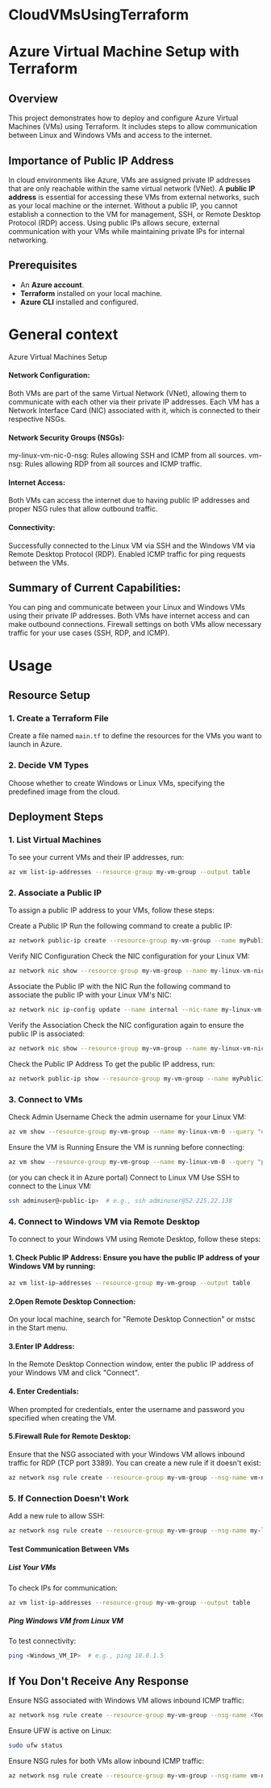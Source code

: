 # CloudVMsUsingTerraform
# Azure Virtual Machine Setup with Terraform

## Overview
This project demonstrates how to deploy and configure Azure Virtual Machines (VMs) using Terraform. It includes steps to allow communication between Linux and Windows VMs and access to the internet.

## Importance of Public IP Address
In cloud environments like Azure, VMs are assigned private IP addresses that are only reachable within the same virtual network (VNet). A **public IP address** is essential for accessing these VMs from external networks, such as your local machine or the internet. Without a public IP, you cannot establish a connection to the VM for management, SSH, or Remote Desktop Protocol (RDP) access. Using public IPs allows secure, external communication with your VMs while maintaining private IPs for internal networking.

## Prerequisites
- An **Azure account**.
- **Terraform** installed on your local machine.
- **Azure CLI** installed and configured.

# General context
Azure Virtual Machines Setup

#### Network Configuration:
Both VMs are part of the same Virtual Network (VNet), allowing them to communicate with each other via their private IP addresses.
Each VM has a Network Interface Card (NIC) associated with it, which is connected to their respective NSGs.

#### Network Security Groups (NSGs):
my-linux-vm-nic-0-nsg: Rules allowing SSH and ICMP from all sources.
vm-nsg: Rules allowing RDP from all sources and ICMP traffic.

#### Internet Access:
Both VMs can access the internet due to having public IP addresses and proper NSG rules that allow outbound traffic.

#### Connectivity:
Successfully connected to the Linux VM via SSH and the Windows VM via Remote Desktop Protocol (RDP).
Enabled ICMP traffic for ping requests between the VMs.

## Summary of Current Capabilities:
You can ping and communicate between your Linux and Windows VMs using their private IP addresses.
Both VMs have internet access and can make outbound connections.
Firewall settings on both VMs allow necessary traffic for your use cases (SSH, RDP, and ICMP).

# Usage
## Resource Setup

### 1. Create a Terraform File
Create a file named `main.tf` to define the resources for the VMs you want to launch in Azure.

### 2. Decide VM Types
Choose whether to create Windows or Linux VMs, specifying the predefined image from the cloud.

## Deployment Steps

### 1. List Virtual Machines
To see your current VMs and their IP addresses, run:
```bash
az vm list-ip-addresses --resource-group my-vm-group --output table
```
### 2. Associate a Public IP
To assign a public IP address to your VMs, follow these steps:

Create a Public IP
Run the following command to create a public IP:
```bash
az network public-ip create --resource-group my-vm-group --name myPublicIP --allocation-method Static
```
Verify NIC Configuration
Check the NIC configuration for your Linux VM:
```bash
az network nic show --resource-group my-vm-group --name my-linux-vm-nic-0 --query "ipConfigurations" --output table
```
Associate the Public IP with the NIC
Run the following command to associate the public IP with your Linux VM's NIC:
```bash
az network nic ip-config update --name internal --nic-name my-linux-vm-nic-0 --resource-group my-vm-group --public-ip-address myPublicIP
```
Verify the Association
Check the NIC configuration again to ensure the public IP is associated:
```bash
az network nic show --resource-group my-vm-group --name my-linux-vm-nic-0 --query "ipConfigurations" --output table
```
Check the Public IP Address
To get the public IP address, run:
```bash
az network public-ip show --resource-group my-vm-group --name myPublicIP --query "ipAddress" --output tsv
```

### 3. Connect to VMs
Check Admin Username
Check the admin username for your Linux VM:
```bash
az vm show --resource-group my-vm-group --name my-linux-vm-0 --query "osProfile.adminUsername" --output tsv
```
Ensure the VM is Running
Ensure the VM is running before connecting:
```bash
az vm show --resource-group my-vm-group --name my-linux-vm-0 --query "powerState" --output tsv
```
(or you can check it in Azure portal)
Connect to Linux VM
Use SSH to connect to the Linux VM:
```bash
ssh adminuser@<public-ip>  # e.g., ssh adminuser@52.225.22.138
```

### 4. Connect to Windows VM via Remote Desktop
To connect to your Windows VM using Remote Desktop, follow these steps:

#### 1. Check Public IP Address: Ensure you have the public IP address of your Windows VM by running:
```bash
az vm list-ip-addresses --resource-group my-vm-group --output table
```
#### 2.Open Remote Desktop Connection:
On your local machine, search for "Remote Desktop Connection" or mstsc in the Start menu.
#### 3.Enter IP Address:
In the Remote Desktop Connection window, enter the public IP address of your Windows VM and click "Connect".
#### 4. Enter Credentials:
When prompted for credentials, enter the username and password you specified when creating the VM.
#### 5.Firewall Rule for Remote Desktop:
Ensure that the NSG associated with your Windows VM allows inbound traffic for RDP (TCP port 3389). You can create a new rule if it doesn't exist:
```bash
az network nsg rule create --resource-group my-vm-group --nsg-name vm-nsg --name Allow-RDP --priority 1002 --source-address-prefixes '*' --destination-address-prefixes '*' --destination-port-ranges 3389 --protocol Tcp --access Allow --direction Inbound
```

### 5. If Connection Doesn't Work
Add a new rule to allow SSH:
```bash
az network nsg rule create --resource-group my-vm-group --nsg-name my-linux-vm-nic-0-nsg --name Allow-SSH --priority 1000 --source-address-prefixes '*' --destination-address-prefixes '*' --destination-port-ranges 22 --protocol Tcp --access Allow --direction Inbound
```
#### Test Communication Between VMs
##### List Your VMs
To check IPs for communication:
``` bash
az vm list-ip-addresses --resource-group my-vm-group --output table
```
##### Ping Windows VM from Linux VM
To test connectivity:
```bash
ping <Windows_VM_IP>  # e.g., ping 10.0.1.5
```

## If You Don't Receive Any Response
Ensure NSG associated with Windows VM allows inbound ICMP traffic:
```bash
az network nsg rule create --resource-group my-vm-group --nsg-name <YourNSGName> --name Allow-ICMP --priority 1004 --source-address-prefixes '*' --destination-address-prefixes '*' --destination-port-ranges '*' --protocol Icmp --access Allow --direction Inbound
```
Ensure UFW is active on Linux:
```bash
sudo ufw status
```
Ensure NSG rules for both VMs allow inbound ICMP traffic:
```bash
az network nsg rule create --resource-group my-vm-group --nsg-name vm-nsg --name Allow-ICMP --priority 1004 --source-address-prefixes '*' --destination-address-prefixes '*' --destination-port-ranges '*' --protocol Icmp --access Allow --direction Inbound
```






